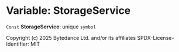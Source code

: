 # Variable: StorageService

`Const` **StorageService**: unique `symbol`

Copyright (c) 2025 Bytedance Ltd. and/or its affiliates
SPDX-License-Identifier: MIT
